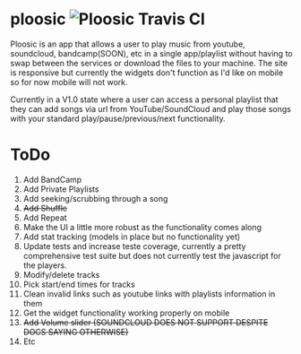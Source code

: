 # ploosic ![Ploosic Travis CI](https://travis-ci.org/colinfike/ploosic.svg?branch=master)

Ploosic is an app that allows a user to play music from youtube, soundcloud, bandcamp(SOON), etc in a single app/playlist without having to swap between the services or download the files to your machine. The site is responsive but currently the widgets don't function as I'd like on mobile so for now mobile will not work.

Currently in a V1.0 state where a user can access a personal playlist that they can add songs via url from YouTube/SoundCloud and play those songs with your standard play/pause/previous/next functionality.


# ToDo

1. Add BandCamp
2. Add Private Playlists
3. Add seeking/scrubbing through a song
4. ~~Add Shuffle~~
5. Add Repeat
6. Make the UI a little more robust as the functionality comes along
7. Add stat tracking (models in place but no functionality yet)
8. Update tests and increase teste coverage, currently a pretty comprehensive test suite but does not currently test the javascript for the players.
9. Modify/delete tracks
10. Pick start/end times for tracks
11. Clean invalid links such as youtube links with playlists information in them
12. Get the widget functionality working properly on mobile
13. ~~Add Volume slider (SOUNDCLOUD DOES NOT SUPPORT DESPITE DOCS SAYING OTHERWISE)~~
14. Etc
